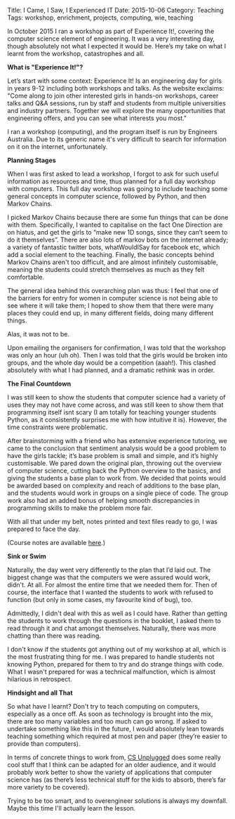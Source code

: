 Title: I Came, I Saw, I Experienced IT 
Date: 2015-10-06
Category: Teaching
Tags: workshop, enrichment, projects, computing, wie, teaching

In October 2015 I ran a workshop as part of Experience It!, covering the computer science element of engineering. It was a very interesting day, though absolutely not what I expected it would be. Here’s my take on what I learnt from the workshop, catastrophes and all.

**What is "Experience It!"?**

Let’s start with some context: Experience It! Is an engineering day for girls in years 9-12 including both workshops and talks. As the website exclaims: "Come along to join other interested girls in hands-on workshops, career talks and Q&A sessions, run by staff and students from multiple universities and industry partners. Together we will explore the many opportunities that engineering offers, and you can see what interests you most."

I ran a workshop (computing), and the program itself is run by Engineers Australia. Due to its generic name it's very difficult to search for information on it on the internet, unfortunately. 

**Planning Stages**

When I was first asked to lead a workshop, I forgot to ask for such useful information as resources and time, thus planned for a full day workshop with computers. This full day workshop was going to include teaching some general concepts in computer science, followed by Python, and then Markov Chains.

I picked Markov Chains because there are some fun things that can be done with them. Specifically, I wanted to capitalise on the fact One Direction are on hiatus, and get the girls to “make new 1D songs, since they can’t seem to do it themselves”. There are also lots of markov bots on the internet already; a variety of fantastic twitter bots, whatWouldISay for facebook etc, which add a social element to the teaching. Finally, the basic concepts behind Markov Chains aren't too difficult, and are almost infinitely customisable, meaning the students could stretch themselves as much as they felt comfortable.

The general idea behind this overarching plan was thus: I feel that one of the barriers for entry for women in computer science is not being able to see where it will take them; I hoped to show them that there were many places they could end up, in many different fields, doing many different things.

Alas, it was not to be. 

Upon emailing the organisers for confirmation, I was told that the workshop was only an hour (uh oh). Then I was told that the girls would be broken into groups, and the whole day would be a competition (aaah!). This clashed absolutely with what I had planned, and a dramatic rethink was in order.

**The Final Countdown**

I was still keen to show the students that computer science had a variety of uses they may not have come across, and was still keen to show them that programming itself isnt scary (I am totally for teaching younger students Python, as it consistently surprises me with how intuitive it is). However, the time constraints were problematic.

After brainstorming with a friend who has extensive experience tutoring, we came to the conclusion that sentiment analysis would be a good problem to have the girls tackle; it’s base problem is small and simple, and it’s highly customisable. We pared down the original plan, throwing out the overview of computer science, cutting back the Python overview to the basics, and giving the students a base plan to work from. We decided that points would be awarded based on complexity and reach of additions to the base plan, and the students would work in groups on a single piece of code. The group work also had an added bonus of helping smooth discrepancies in programming skills to make the problem more fair.

With all that under my belt, notes printed and text files ready to go, I was prepared to face the day.

(Course notes are available [here](https://github.com/RayneCatseye/ExperienceIt2015).)

**Sink or Swim**

Naturally, the day went very differently to the plan that I’d laid out. The biggest change was that the computers we were assured would work, didn't. At all. For almost the entire time that we needed them for. Then of course, the interface that I wanted the students to work with refused to function (but only in some cases, my favourite kind of bug), too. 

Admittedly, I didn't deal with this as well as I could have. Rather than getting the students to work through the questions in the booklet, I asked them to read through it and chat amongst themselves. Naturally, there was more chatting than there was reading.

I don't know if the students got anything out of my workshop at all, which is the most frustrating thing for me. I was prepared to handle students not knowing Python, prepared for them to try and do strange things with code. What I wasn't prepared for was a technical malfunction, which is almost hilarious in retrospect.

**Hindsight and all That**

So what have I learnt? Don't try to teach computing on computers, especially as a once off. As soon as technology is brought into the mix, there are too many variables and too much can go wrong. If asked to undertake something like this in the future, I would absolutely lean towards teaching something which required at most pen and paper (they’re easier to provide than computers). 

In terms of concrete things to work from, [CS Unplugged](http://csunplugged.org/) does some really cool stuff that I think can be adapted for an older audience, and it would probably work better to show the variety of applications that computer science has (as there’s less technical stuff for the kids to absorb, there’s far more variety to be covered).

Trying to be too smart, and to overengineer solutions is always my downfall. Maybe this time I'll actually learn the lesson.
